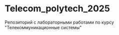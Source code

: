 # Telecom_polytech_2025
Репозиторий с лабораторными работами по курсу "Телекоммуникационные системы"
